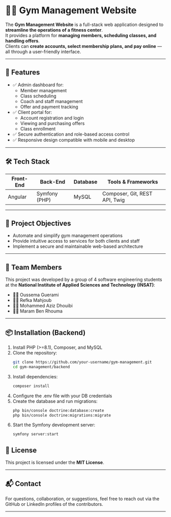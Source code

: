 # 🏋️‍♂️ Gym Management Website

The **Gym Management Website** is a full-stack web application designed to **streamline the operations of a fitness center**.  
It provides a platform for **managing members, scheduling classes, and handling offers**.  
Clients can **create accounts, select membership plans, and pay online** — all through a user-friendly interface.

---

## 🚀 Features

- ✅ Admin dashboard for:
  - Member management
  - Class scheduling
  - Coach and staff management
  - Offer and payment tracking
- ✅ Client portal for:
  - Account registration and login
  - Viewing and purchasing offers
  - Class enrollment
- ✅ Secure authentication and role-based access control
- ✅ Responsive design compatible with mobile and desktop

---

## 🛠️ Tech Stack

| Front-End | Back-End  | Database | Tools & Frameworks |
|-----------|-----------|----------|---------------------|
| Angular   | Symfony (PHP) | MySQL    | Composer, Git, REST API, Twig |

---

## 🎯 Project Objectives

- Automate and simplify gym management operations
- Provide intuitive access to services for both clients and staff
- Implement a secure and maintainable web-based architecture

---

## 👥 Team Members

This project was developed by a group of 4 software engineering students at the **National Institute of Applied Sciences and Technology (INSAT)**:

- 👨‍💻 Oussema Guerami  
- 👩‍💻 Refka Mahjoub  
- 👨‍💻 Mohammed Aziz Dhouibi  
- 👩‍💻 Maram Ben Rhouma  

---
## 📦 Installation (Backend)

1. Install PHP (>=8.1), Composer, and MySQL  
2. Clone the repository:
   ```bash
   git clone https://github.com/your-username/gym-management.git
   cd gym-management/backend
3. Install dependencies:
   ```bash
   composer install
   
4. Configure the .env file with your DB credentials
5. Create the database and run migrations:
   ```bash
   php bin/console doctrine:database:create
   php bin/console doctrine:migrations:migrate
6. Start the Symfony development server:
   ```bash
   symfony server:start

## 🧾 License

This project is licensed under the **MIT License**.

---

## 📬 Contact
For questions, collaboration, or suggestions, feel free to reach out via the GitHub or LinkedIn profiles of the contributors.

---

